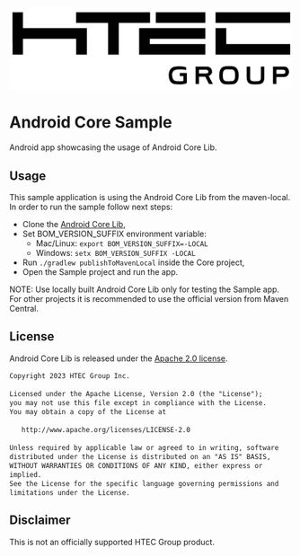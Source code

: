 ![HTEC Group](htec_logo.png)

# Android Core Sample

Android app showcasing the usage of Android Core Lib.

## Usage

This sample application is using the Android Core Lib from the maven-local. In order to run the sample follow next steps:
- Clone the [Android Core Lib][core],
- Set BOM_VERSION_SUFFIX environment variable:
    - Mac/Linux: `export BOM_VERSION_SUFFIX=-LOCAL`
    - Windows: `setx BOM_VERSION_SUFFIX -LOCAL`
- Run `./gradlew publishToMavenLocal` inside the Core project,
- Open the Sample project and run the app.

NOTE: Use locally built Android Core Lib only for testing the Sample app. For other projects it is recommended to use the official version from Maven Central.

## License

Android Core Lib is released under the [Apache 2.0 license][license].

```
Copyright 2023 HTEC Group Inc.

Licensed under the Apache License, Version 2.0 (the "License");
you may not use this file except in compliance with the License.
You may obtain a copy of the License at

   http://www.apache.org/licenses/LICENSE-2.0

Unless required by applicable law or agreed to in writing, software
distributed under the License is distributed on an "AS IS" BASIS,
WITHOUT WARRANTIES OR CONDITIONS OF ANY KIND, either express or implied.
See the License for the specific language governing permissions and
limitations under the License.
```

## Disclaimer

This is not an officially supported HTEC Group product.

[core]: https://github.com/htecgroup/android-core
[license]: https://github.com/htecgroup/android-core/blob/main/LICENSE
